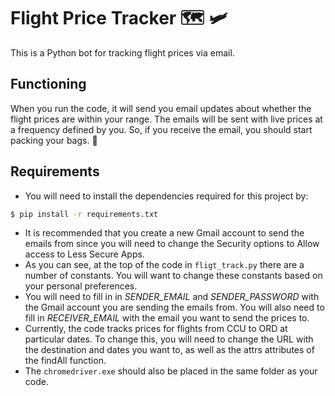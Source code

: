 # Flight Price Tracker :world_map: :small_airplane:
This is a Python bot for tracking flight prices via email.

## Functioning  
When you run the code, it will send you email updates about whether the flight prices are within your range. The emails will be sent with live prices at a frequency defined by you. So, if you receive the email, you should start packing your bags. :partying_face:

## Requirements
* You will need to install the dependencies required for this project by:

```bash
$ pip install -r requirements.txt
```
* It is recommended that you create a new Gmail account to send the emails from since you will need to change the Security options to Allow access to Less Secure Apps.  
* As you can see, at the top of the code in ```fligt_track.py``` there are a number of constants. You will want to change these constants based on your personal preferences.  
* You will need to fill in in *SENDER_EMAIL* and *SENDER_PASSWORD* with the Gmail account you are sending the emails from. You will also need to fill in *RECEIVER_EMAIL* with the email you want to 
send the prices to.  
* Currently, the code tracks prices for flights from CCU to ORD at particular dates. To change this, you will need to change the URL with the destination and dates you want to, as well 
as the attrs attributes of the findAll function.  
* The ```chromedriver.exe``` should also be placed in the same folder as your code.

